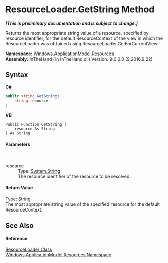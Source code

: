 # ResourceLoader.GetString Method 
 _**\[This is preliminary documentation and is subject to change.\]**_

Returns the most appropriate string value of a resource, specified by resource identifier, for the default ResourceContext of the view in which the ResourceLoader was obtained using ResourceLoader.GetForCurrentView.

**Namespace:**&nbsp;<a href="N_Windows_ApplicationModel_Resources">Windows.ApplicationModel.Resources</a><br />**Assembly:**&nbsp;InTheHand (in InTheHand.dll) Version: 9.0.0.0 (9.2016.9.22)

## Syntax

**C#**<br />
``` C#
public string GetString(
	string resource
)
```

**VB**<br />
``` VB
Public Function GetString ( 
	resource As String
) As String
```


#### Parameters
&nbsp;<dl><dt>resource</dt><dd>Type: <a href="http://msdn2.microsoft.com/en-us/library/s1wwdcbf" target="_blank">System.String</a><br />The resource identifier of the resource to be resolved.</dd></dl>

#### Return Value
Type: <a href="http://msdn2.microsoft.com/en-us/library/s1wwdcbf" target="_blank">String</a><br />The most appropriate string value of the specified resource for the default ResourceContext.

## See Also


#### Reference
<a href="T_Windows_ApplicationModel_Resources_ResourceLoader">ResourceLoader Class</a><br /><a href="N_Windows_ApplicationModel_Resources">Windows.ApplicationModel.Resources Namespace</a><br />